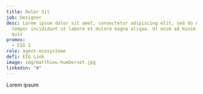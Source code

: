 ```yaml
---
title: Dolor Sit
job: Designer
desc: Lorem ipsum dolor sit amet, consectetur adipiscing elit, sed do eiusmod
  tempor incididunt ut labore et dolore magna aliqua. Ut enim ad minim veniam,
  quis
promos:
  - EIG 1
role: agent-ecosysteme
defi: EIG Link
image: img/matthieu-humbersot.jpg
linkedin: "#"
---
```

Lorem ipsum
